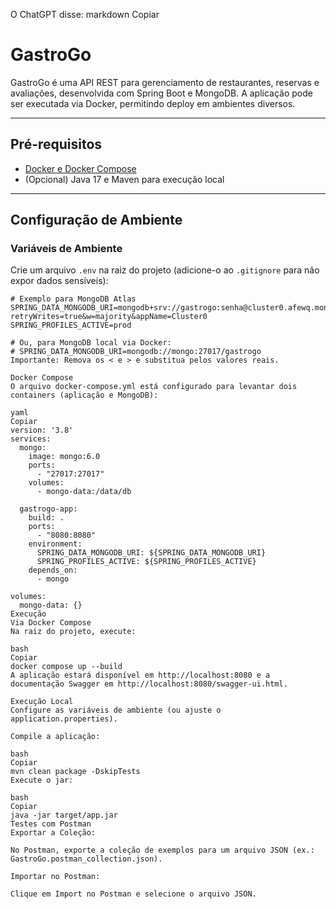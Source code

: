 O ChatGPT disse:
markdown
Copiar
# GastroGo

GastroGo é uma API REST para gerenciamento de restaurantes, reservas e avaliações, desenvolvida com Spring Boot e MongoDB. A aplicação pode ser executada via Docker, permitindo deploy em ambientes diversos.

---

## Pré-requisitos

- [Docker e Docker Compose](https://docs.docker.com/get-docker/)
- (Opcional) Java 17 e Maven para execução local

---

## Configuração de Ambiente

### Variáveis de Ambiente

Crie um arquivo `.env` na raiz do projeto (adicione-o ao `.gitignore` para não expor dados sensíveis):

```properties
# Exemplo para MongoDB Atlas
SPRING_DATA_MONGODB_URI=mongodb+srv://gastrogo:senha@cluster0.afewq.mongodb.net/SeuDatabase?retryWrites=true&w=majority&appName=Cluster0
SPRING_PROFILES_ACTIVE=prod

# Ou, para MongoDB local via Docker:
# SPRING_DATA_MONGODB_URI=mongodb://mongo:27017/gastrogo
Importante: Remova os < e > e substitua pelos valores reais.

Docker Compose
O arquivo docker-compose.yml está configurado para levantar dois containers (aplicação e MongoDB):

yaml
Copiar
version: '3.8'
services:
  mongo:
    image: mongo:6.0
    ports:
      - "27017:27017"
    volumes:
      - mongo-data:/data/db

  gastrogo-app:
    build: .
    ports:
      - "8080:8080"
    environment:
      SPRING_DATA_MONGODB_URI: ${SPRING_DATA_MONGODB_URI}
      SPRING_PROFILES_ACTIVE: ${SPRING_PROFILES_ACTIVE}
    depends_on:
      - mongo

volumes:
  mongo-data: {}
Execução
Via Docker Compose
Na raiz do projeto, execute:

bash
Copiar
docker compose up --build
A aplicação estará disponível em http://localhost:8080 e a documentação Swagger em http://localhost:8080/swagger-ui.html.

Execução Local
Configure as variáveis de ambiente (ou ajuste o application.properties).

Compile a aplicação:

bash
Copiar
mvn clean package -DskipTests
Execute o jar:

bash
Copiar
java -jar target/app.jar
Testes com Postman
Exportar a Coleção:

No Postman, exporte a coleção de exemplos para um arquivo JSON (ex.: GastroGo.postman_collection.json).

Importar no Postman:

Clique em Import no Postman e selecione o arquivo JSON.